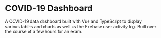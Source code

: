 # COVID-19 Dashboard

A COVID-19 data dashboard built with Vue and TypeScript to display various tables and charts as well as the Firebase user activity log.  Built over the course of a few hours for an exam.
